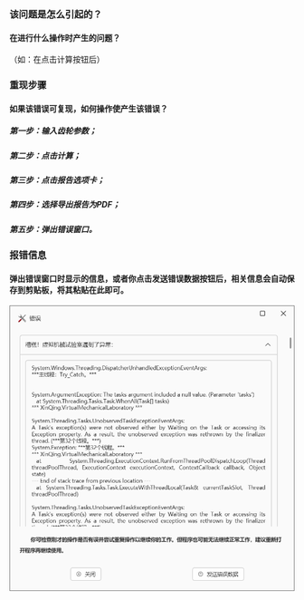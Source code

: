 ### 该问题是怎么引起的？

#### 在进行什么操作时产生的问题？

（如：在点击计算按钮后）



### 重现步骤
#### 如果该错误可复现，如何操作使产生该错误？


##### 第一步：输入齿轮参数；
##### 第二步：点击计算；
##### 第三步：点击报告选项卡；
##### 第四步：选择导出报告为PDF；
##### 第五步：弹出错误窗口。




### 报错信息

#### 弹出错误窗口时显示的信息，或者你点击发送错误数据按钮后，相关信息会自动保存到剪贴板，将其粘贴在此即可。

![输入图片说明](../RepositoryResources/BugReportImage.png)




